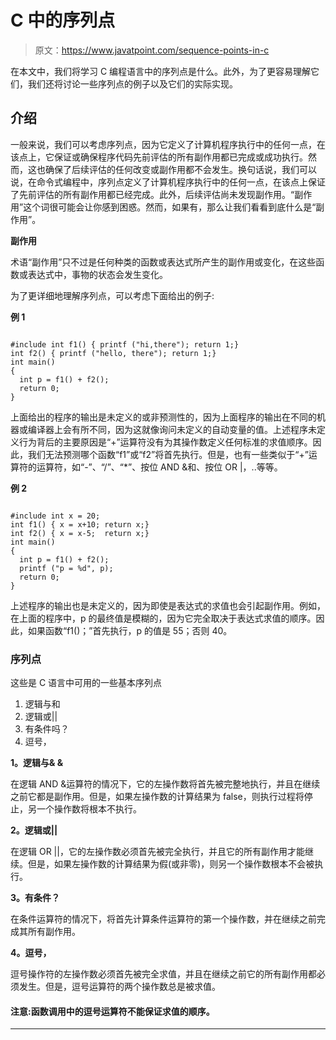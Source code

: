 # C 中的序列点

> 原文：<https://www.javatpoint.com/sequence-points-in-c>

在本文中，我们将学习 C 编程语言中的序列点是什么。此外，为了更容易理解它们，我们还将讨论一些序列点的例子以及它们的实际实现。

## 介绍

一般来说，我们可以考虑序列点，因为它定义了计算机程序执行中的任何一点，在该点上，它保证或确保程序代码先前评估的所有副作用都已完成或成功执行。然而，这也确保了后续评估的任何改变或副作用都不会发生。换句话说，我们可以说，在命令式编程中，序列点定义了计算机程序执行中的任何一点，在该点上保证了先前评估的所有副作用都已经完成。此外，后续评估尚未发现副作用。“副作用”这个词很可能会让你感到困惑。然而，如果有，那么让我们看看到底什么是“副作用”。

**副作用**

术语“副作用”只不过是任何种类的函数或表达式所产生的副作用或变化，在这些函数或表达式中，事物的状态会发生变化。

为了更详细地理解序列点，可以考虑下面给出的例子:

**例 1**

```

#include int f1() { printf ("hi,there"); return 1;}
int f2() { printf ("hello, there"); return 1;}
int main() 
{ 
  int p = f1() + f2();  
  return 0; 
} 
```

上面给出的程序的输出是未定义的或非预测性的，因为上面程序的输出在不同的机器或编译器上会有所不同，因为这就像询问未定义的自动变量的值。上述程序未定义行为背后的主要原因是“+”运算符没有为其操作数定义任何标准的求值顺序。因此，我们无法预测哪个函数“f1”或“f2”将首先执行。但是，也有一些类似于“+”运算符的运算符，如“-”、“/”、“*”、按位 AND &和、按位 OR |，..等等。

**例 2**

```

#include int x = 20;
int f1() { x = x+10; return x;}
int f2() { x = x-5;  return x;}
int main()
{
  int p = f1() + f2();
  printf ("p = %d", p);
  return 0;
} 
```

上述程序的输出也是未定义的，因为即使是表达式的求值也会引起副作用。例如，在上面的程序中，p 的最终值是模糊的，因为它完全取决于表达式求值的顺序。因此，如果函数“f1()；”首先执行，p 的值是 55；否则 40。

### 序列点

这些是 C 语言中可用的一些基本序列点

1.  逻辑与和
2.  逻辑或||
3.  有条件吗？
4.  逗号，

**1。逻辑与& &**

在逻辑 AND &运算符的情况下，它的左操作数将首先被完整地执行，并且在继续之前它都是副作用。但是，如果左操作数的计算结果为 false，则执行过程将停止，另一个操作数将根本不执行。

**2。逻辑或||**

在逻辑 OR ||，它的左操作数必须首先被完全执行，并且它的所有副作用才能继续。但是，如果左操作数的计算结果为假(或非零)，则另一个操作数根本不会被执行。

**3。有条件？**

在条件运算符的情况下，将首先计算条件运算符的第一个操作数，并在继续之前完成其所有副作用。

**4。逗号，**

逗号操作符的左操作数必须首先被完全求值，并且在继续之前它的所有副作用都必须发生。但是，逗号运算符的两个操作数总是被求值。

#### 注意:函数调用中的逗号运算符不能保证求值的顺序。

* * *